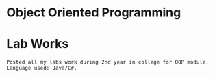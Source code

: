 # Object Oriented Programming 

# Lab Works
	Posted all my labs work during 2nd year in college for OOP module.
	Language used: Java/C#.	
